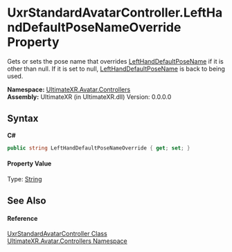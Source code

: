 # UxrStandardAvatarController.LeftHandDefaultPoseNameOverride Property 
 

Gets or sets the pose name that overrides <a href="P_UltimateXR_Avatar_Controllers_UxrStandardAvatarController_LeftHandDefaultPoseName">LeftHandDefaultPoseName</a> if it is other than null. If it is set to null, <a href="P_UltimateXR_Avatar_Controllers_UxrStandardAvatarController_LeftHandDefaultPoseName">LeftHandDefaultPoseName</a> is back to being used.

**Namespace:**&nbsp;<a href="N_UltimateXR_Avatar_Controllers">UltimateXR.Avatar.Controllers</a><br />**Assembly:**&nbsp;UltimateXR (in UltimateXR.dll) Version: 0.0.0.0

## Syntax

**C#**<br />
``` C#
public string LeftHandDefaultPoseNameOverride { get; set; }
```


#### Property Value
Type: <a href="https://docs.microsoft.com/dotnet/api/system.string" target="_blank" rel="noopener noreferrer">String</a>

## See Also


#### Reference
<a href="T_UltimateXR_Avatar_Controllers_UxrStandardAvatarController">UxrStandardAvatarController Class</a><br /><a href="N_UltimateXR_Avatar_Controllers">UltimateXR.Avatar.Controllers Namespace</a><br />